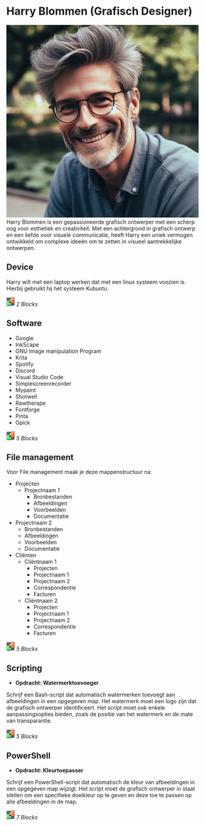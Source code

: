 # Harry Blommen (Grafisch Designer)
![Harry Blommen](../images/Harry%20Blommen.jpeg)
Harry Blommen is een gepassioneerde grafisch ontwerper met een scherp oog voor esthetiek en creativiteit. Met een achtergrond in grafisch ontwerp en een liefde voor visuele communicatie, heeft Harry een uniek vermogen ontwikkeld om complexe ideeën om te zetten in visueel aantrekkelijke ontwerpen.


## Device
Harry wilt met een laptop werken dat met een linux systeem voozien is.
Hierbij gebruikt hij het systeem Kubuntu. 

![BLX](../icons/blocks2d_icon_32x32.jpg)  _2 Blocks_

## Software
* Google 
* InkScape
* GNU Image manipulation Program
* Krita 
* Spotify
* Discord 
* Visual Studio Code
* Simplescreenrecorder
* Mypaint 
* Shotwell
* Rawtherape
* Fontforge 
* Pinta 
* Gpick

![BLX](../icons/blocks2d_icon_32x32.jpg)  _5 Blocks_

## File management 
Voor File management maak je deze mappenstructuur na:
* Projecten
  * Projectnaam 1
    * Bronbestanden
    * Afbeeldingen
    * Voorbeelden
    * Documentatie
 * Projectnaam 2
    * Bronbestanden
    * Afbeeldingen
    * Voorbeelden
    * Documentatie
* Cliënten
   * Cliëntnaam 1
     * Projecten
     * Projectnaam 1
     * Projectnaam 2
     * Correspondentie
     * Facturen
  * Cliëntnaam 2
    *  Projecten
     * Projectnaam 1
     * Projectnaam 2
     * Correspondentie
     * Facturen

![BLX](../icons/blocks2d_icon_32x32.jpg) _5 Blocks_

## Scripting
* **Opdracht: Watermerktoevoeger**

Schrijf een Bash-script dat automatisch watermerken toevoegt aan afbeeldingen in een opgegeven map. Het watermerk moet een logo zijn dat de grafisch ontwerper identificeert. Het script moet ook enkele aanpassingsopties bieden, zoals de positie van het watermerk en de mate van transparantie.

![BLX](../icons/blocks2d_icon_32x32.jpg)  _5 Blocks_

## PowerShell
* **Opdracht: Kleurtoepasser**

Schrijf een PowerShell-script dat automatisch de kleur van afbeeldingen in een opgegeven map wijzigt. Het script moet de grafisch ontwerper in staat stellen om een specifieke doelkleur op te geven en deze toe te passen op alle afbeeldingen in de map.

![BLX](../icons/blocks2d_icon_32x32.jpg)  _7 Blocks_